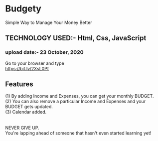 # Budgety
Simple Way to Manage Your Money Better
## TECHNOLOGY USED:- Html, Css, JavaScript
### upload date:- 23 October, 2020
Go to your browser and type<br>
https://bit.ly/2XsL0Pf
## Features
(1) By adding Income and Expenses, you can get your monthly BUDGET.<br>
(2) You can also remove a particular Income and Expenses and your BUDGET gets updated.<br>
(3) Calendar added.<br>
<br>
<br>
NEVER GIVE UP.<br>
You're lapping ahead of someone that hasn't even started learning yet!
